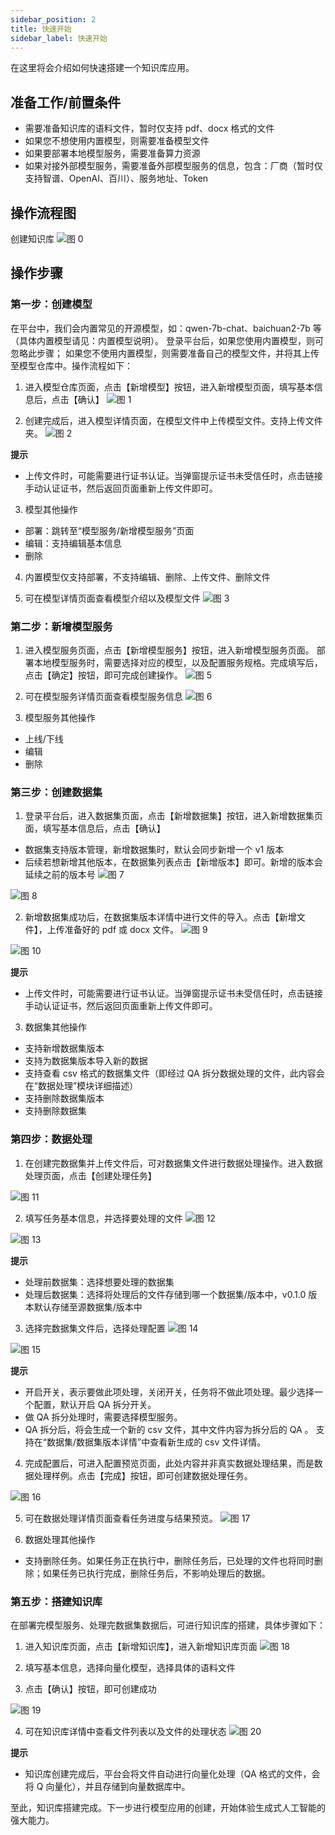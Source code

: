 ```yaml
---
sidebar_position: 2
title: 快速开始
sidebar_label: 快速开始
---
```


在这里将会介绍如何快速搭建一个知识库应用。

## 准备工作/前置条件
- 需要准备知识库的语料文件，暂时仅支持 pdf、docx 格式的文件
- 如果您不想使用内置模型，则需要准备模型文件
- 如果要部署本地模型服务，需要准备算力资源
- 如果对接外部模型服务，需要准备外部模型服务的信息，包含：厂商（暂时仅支持智谱、OpenAI、百川）、服务地址、Token
## 操作流程图
创建知识库
![图 0](images/c5378e38ea5f8bc5011bddb40fb16ac39f46472fc51e432744ebe0af9e515e26.png)

## 操作步骤
### 第一步：创建模型
在平台中，我们会内置常见的开源模型，如：qwen-7b-chat、baichuan2-7b 等（具体内置模型请见：内置模型说明）。
登录平台后，如果您使用内置模型，则可忽略此步骤；
如果您不使用内置模型，则需要准备自己的模型文件，并将其上传至模型仓库中。操作流程如下：
1. 进入模型仓库页面，点击【新增模型】按钮，进入新增模型页面，填写基本信息后，点击【确认】
![图 1](images/a777ddb0e9fab429ab937d0e707c5d1bd5de40fc59c05441f6eac52e377f5777.png)

2. 创建完成后，进入模型详情页面，在模型文件中上传模型文件。支持上传文件夹。
![图 2](images/3379069b62f9a33281ef5dd9c1649601c605788e3d919d3879a1f8841292f8df.png)


**提示**
* 上传文件时，可能需要进行证书认证。当弹窗提示证书未受信任时，点击链接手动认证证书，然后返回页面重新上传文件即可。

3. 模型其他操作
  - 部署：跳转至“模型服务/新增模型服务”页面
  - 编辑：支持编辑基本信息
  - 删除

4. 内置模型仅支持部署，不支持编辑、删除、上传文件、删除文件

5. 可在模型详情页面查看模型介绍以及模型文件
![图 3](images/02905fa510ab28208e961316fce2590558f7689030b97837ddf103cd4b6587e3.png)


### 第二步：新增模型服务
1. 进入模型服务页面，点击【新增模型服务】按钮，进入新增模型服务页面。
  部署本地模型服务时，需要选择对应的模型，以及配置服务规格。完成填写后，点击【确定】按钮，即可完成创建操作。
![图 5](images/9501a487af304a69b34b2a76435610624868be260dd57e43bf7da4505142e104.png)

2. 可在模型服务详情页面查看模型服务信息
![图 6](images/17b40812c628d726d89ce07f1c8f7802da66396d3696074c8c20dd76cce3f357.png)


3. 模型服务其他操作
  * 上线/下线
  * 编辑
  * 删除

### 第三步：创建数据集
1. 登录平台后，进入数据集页面，点击【新增数据集】按钮，进入新增数据集页面，填写基本信息后，点击【确认】
  * 数据集支持版本管理，新增数据集时，默认会同步新增一个 v1 版本
  * 后续若想新增其他版本，在数据集列表点击【新增版本】即可。新增的版本会延续之前的版本号
![图 7](images/49f6ce23d73389df7d25f2b578c67375eb804f41ab7d89a38a5309c397f64bfd.png)

![图 8](images/e771987377e65f07cfc37c5f3c2e7c4c140b627a2bad19abb710888aa584cd9c.png)

2. 新增数据集成功后，在数据集版本详情中进行文件的导入。点击【新增文件】，上传准备好的 pdf 或 docx 文件。
![图 9](images/f296d59658955fc6c39ea63bdcb19cf7f735cbf21fca06c0b5152dac08877c08.png)

![图 10](images/87433826c32fb12d18c6066c07be2edeef6d263980bdfebec871fe8c92ed3539.png)

**提示**
* 上传文件时，可能需要进行证书认证。当弹窗提示证书未受信任时，点击链接手动认证证书，然后返回页面重新上传文件即可。

3. 数据集其他操作
  * 支持新增数据集版本
  * 支持为数据集版本导入新的数据
  * 支持查看 csv 格式的数据集文件（即经过 QA 拆分数据处理的文件，此内容会在“数据处理”模块详细描述）
  * 支持删除数据集版本
  * 支持删除数据集

### 第四步：数据处理
1. 在创建完数据集并上传文件后，可对数据集文件进行数据处理操作。进入数据处理页面，点击【创建处理任务】

![图 11](images/2c24f874e049d9b8e922906ef19103c1a70adbf4c7b88abfd9d3295706f28d8b.png)


2. 填写任务基本信息，并选择要处理的文件
![图 12](images/00403fdd9555db2fb42d56dd0d3ce4134d8a9154a0627dfdfa605591576a54b5.png)

![图 13](images/343d9d3b0d04176f54840af284c46a68e55942487672392169b593db1643ec84.png)

**提示**
* 处理前数据集：选择想要处理的数据集
* 处理后数据集：选择将处理后的文件存储到哪一个数据集/版本中，v0.1.0 版本默认存储至源数据集/版本中

3. 选择完数据集文件后，选择处理配置
![图 14](images/e922d6aa7b3e7989ada9aca5f3be8a5d0d174be2161fea453f9efc3324aeb4ca.png)

![图 15](images/c5525f7036efdb65ed81038b0283d6bbf3d3c3a85a31cdd1fd7a4d21a20ec6c5.png)

**提示**
* 开启开关，表示要做此项处理，关闭开关，任务将不做此项处理。最少选择一个配置，默认开启 QA 拆分开关。
* 做 QA 拆分处理时，需要选择模型服务。
* QA 拆分后，将会生成一个新的 csv 文件，其中文件内容为拆分后的 QA 。
支持在“数据集/数据集版本详情”中查看新生成的 csv 文件详情。

4. 完成配置后，可进入配置预览页面，此处内容并非真实数据处理结果，而是数据处理样例。点击【完成】按钮，即可创建数据处理任务。

![图 16](images/7bec0d9e4945b9224bf06e59ba27cd35a976a1fba1ef241a1e056f0c0155c449.png)


5. 可在数据处理详情页面查看任务进度与结果预览。
![图 17](images/f7c0395a97bd92ed0cf08b72d08552c1198a1d3a5be5047bb930932789fc0290.png)


6. 数据处理其他操作
  * 支持删除任务。如果任务正在执行中，删除任务后，已处理的文件也将同时删除；如果任务已执行完成，删除任务后，不影响处理后的数据。


### 第五步：搭建知识库
在部署完模型服务、处理完数据集数据后，可进行知识库的搭建，具体步骤如下：
1. 进入知识库页面，点击【新增知识库】，进入新增知识库页面
![图 18](images/ca147743ee38f760d93f73404c05cb013cbac55150a1057edab9aaab356ec01a.png)

2. 填写基本信息，选择向量化模型，选择具体的语料文件

3. 点击【确认】按钮，即可创建成功

![图 19](images/bd4767356046d4ff08d8a7f86a40976410482b1ff9234453203e6fe1cd43d6dc.png)


4. 可在知识库详情中查看文件列表以及文件的处理状态
![图 20](images/a6368f70f5c7b8fff6aee9226f908cd3a718735db151db7a6f32c4df731fe31a.png)

**提示**
* 知识库创建完成后，平台会将文件自动进行向量化处理（QA 格式的文件，会将 Q 向量化），并且存储到向量数据库中。

至此，知识库搭建完成。下一步进行模型应用的创建，开始体验生成式人工智能的强大能力。
